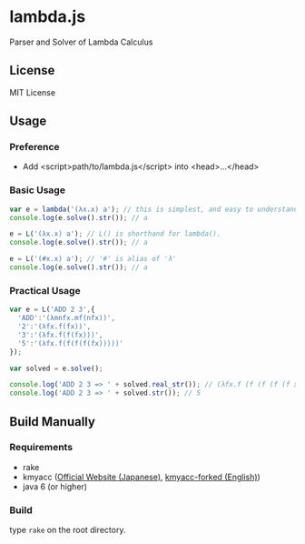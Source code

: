 # lambda.js

Parser and Solver of Lambda Calculus

## License

MIT License

## Usage

### Preference

- Add &lt;script>path/to/lambda.js&lt;/script> into &lt;head>...&lt;/head>

### Basic Usage

```javascript
var e = lambda('(λx.x) a'); // this is simplest, and easy to understand.
console.log(e.solve().str()); // a

e = L('(λx.x) a'); // L() is shorthand for lambda().
console.log(e.solve().str()); // a

e = L('(#x.x) a'); // '#' is alias of 'λ'
console.log(e.solve().str()); // a
```

### Practical Usage

```javascript
var e = L('ADD 2 3',{
  'ADD':'(λmnfx.mf(nfx))',
  '2':'(λfx.f(fx))',
  '3':'(λfx.f(f(fx)))',
  '5':'(λfx.f(f(f(f(fx)))))'
});

var solved = e.solve();

console.log('ADD 2 3 => ' + solved.real_str()); // (λfx.f (f (f (f (f x)))))
console.log('ADD 2 3 => ' + solved.str()); // 5
```

## Build Manually

### Requirements

- rake
- kmyacc ([Official Website (Japanese)](http://www005.upp.so-net.ne.jp/kmori/kmyacc/), [kmyacc-forked (English)](https://github.com/moriyoshi/kmyacc-forked))
- java 6 (or higher)

### Build

type `rake` on the root directory.

